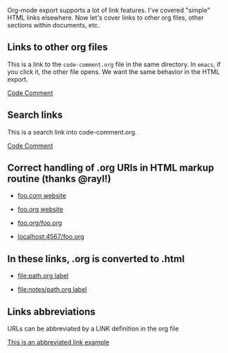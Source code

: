
Org-mode export supports a lot of link features. I've covered "simple"
HTML links elsewhere. Now let's cover links to other org files, other
sections within documents, etc.

## Links to other org files

This is a link to the `code-comment.org` file in the same
directory. In `emacs`, if you click it, the other file opens. We
want the same behavior in the HTML export.

[Code Comment](file:code-comment.org)

## Search links

This is a search link into code-comment.org.

[Code Comment](file:code-comment.org::*Code%20Comment)

## Correct handling of .org URIs in HTML markup routine (thanks @rayl!)

 * [foo.com website](http://foo.com)

 * [foo.org website](http://foo.org)

 * [foo.org/foo.org](http://foo.org/foo.org)

 * [localhost:4567/foo.org](http://localhost:4567/foo.org)

## In these links, .org is converted to .html

 * [file:path.org label](file:path.org)

 * [file:notes/path.org label](file:notes/path.org)

## Links abbreviations

URLs can be abbreviated by a LINK definition in the org file


[This is an abbreviated link example](example)
